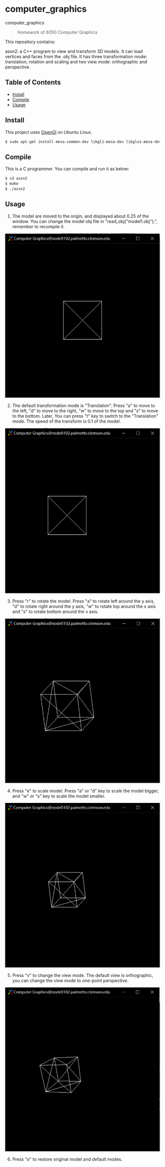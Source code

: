 # computer_graphics
computer_graphics
> Homework of 6050 Computer Graphics

This repository contains:

assn2: a C++ program to view and transform 3D models. It can load vertices and faces from the .obj file. It has three transformation mode: translation, rotation and scaling and two view mode: orthographic and perspective.

## Table of Contents

- [Install](#install)
- [Compile](#compile)
- [Usage](#usage)

## Install

This project uses [OpenGl](https://www.opengl.org/) on Ubuntu Linux.

```sh
$ sudo apt-get install mesa-common-dev libgl1-mesa-dev libglu1-mesa-dev freeglut3-dev
```
## Compile

This is a C programmer. You can compile and run it as below:

```sh
$ cd assn2
$ make
$ ./assn2
```

## Usage

1. The model are moved to the origin, and displayed about 0.25 of the window. You can change the model obj file in "read_obj("model1.obj");", remember to recompile it.

![image](https://github.com/cyxlily/6050_computer_graphics/blob/master/assn2/line_mode.png)

2. The default transformation mode is "Translation". Press "a" to move to the left, "d" to move to the right, "w" to move to the top and "s" to move to the bottom. Later, You can press "t" key to switch to the "Translation" mode. The speed of the transform is 0.1 of the model.

![image](https://github.com/cyxlily/6050_computer_graphics/blob/master/assn2/translate.png)

3. Press "r" to rotate the model. Press "a" to rotate left around the y axis, "d" to rotate right around the y axis, "w" to rotate top around the x axis and "s" to rotate bottom around the x axis.

![image](https://github.com/cyxlily/6050_computer_graphics/blob/master/assn2/rotate.png)

4. Press "e" to scale model. Press "a" or "d" key to scale the model bigger, and "w" or "s" key to scale the model smaller.

![image](https://github.com/cyxlily/6050_computer_graphics/blob/master/assn2/scale.png)

5. Press "v" to change the view mode. The default view is orthographic, you can change the view mode to one-point perspective.

![image](https://github.com/cyxlily/6050_computer_graphics/blob/master/assn2/perspective.png)

6. Press "o" to restore original model and default modes.

